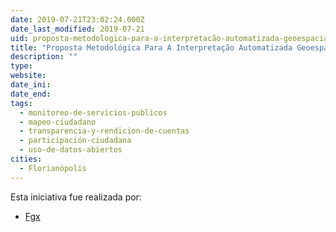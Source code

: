 ```yaml
---
date: 2019-07-21T23:02:24.000Z
date_last_modified: 2019-07-21
uid: proposta-metodologica-para-a-interpretacão-automatizada-geoespacial-da-questão-do-urbano-e-rural-no-brasil
title: "Proposta Metodológica Para A Interpretação Automatizada Geoespacial Da Questão Do Urbano E Rural No Brasil"
description: ""
type: 
website: 
date_ini: 
date_end: 
tags:
  - monitoreo-de-servicios-publicos
  - mapeo-ciudadano
  - transparencia-y-rendicion-de-cuentas
  - participación-ciudadana
  - uso-de-datos-abiertos
cities: 
  - Florianópolis
---
```


Esta iniciativa fue realizada por:

- [Fgx](/organizaciones/fgx)
